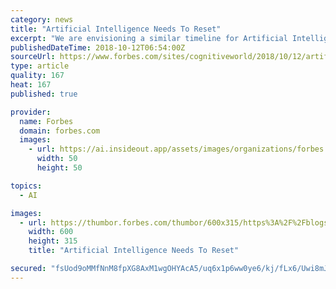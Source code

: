 ```yaml
---
category: news
title: "Artificial Intelligence Needs To Reset"
excerpt: "We are envisioning a similar timeline for Artificial Intelligence ... As discussions and news about AI persist, this term, “AI” coupled with “ethics” reveals increasingly grave concerns where AI technology can inflict societal damage that will ..."
publishedDateTime: 2018-10-12T06:54:00Z
sourceUrl: https://www.forbes.com/sites/cognitiveworld/2018/10/12/artificial-intelligence-needs-to-reset/
type: article
quality: 167
heat: 167
published: true

provider:
  name: Forbes
  domain: forbes.com
  images:
    - url: https://ai.insideout.app/assets/images/organizations/forbes.com-50x50.jpg
      width: 50
      height: 50

topics:
  - AI

images:
  - url: https://thumbor.forbes.com/thumbor/600x315/https%3A%2F%2Fblogs-images.forbes.com%2Fcognitiveworld%2Ffiles%2F2018%2F10%2FBrokenWindshield-S-1200x798.png
    width: 600
    height: 315
    title: "Artificial Intelligence Needs To Reset"

secured: "fsUod9oMMfNnM8fpXG8AxM1wgOHYAcA5/uq6x1p6ww0ye6/kj/fLx6/Uwi8mJltbEpUJrtVFqvZj0UQeCCQ2BYjG2EPLtdsKywSc7Z9QuUu6zWmC7MQ3fOLT46U1Ei+BnMjEl8MLTmfLbKxqfGmabbjhEM8qjACbD0vww3mQfqGVrh9feJLE+aRK0lRB5uvuE9gLhEfEJaDo/hzK5GsfXBGvwaQYf5X8g4p77ZzDMusiCkLnAq/lEJfP/E/JW1uKq/0i47yMyHjW0DIffZnbsg==;uCEIBsppytpB94SltVep5w=="
---
```


